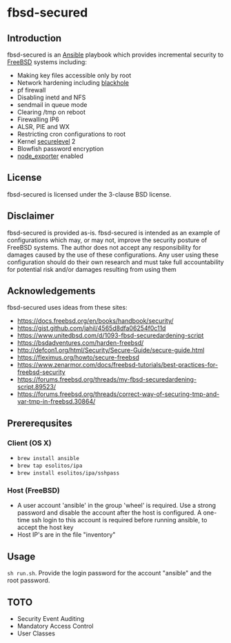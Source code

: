 
# fbsd-secured

## Introduction

fbsd-secured is an [Ansible](https://www.ansible.com/) playbook which provides incremental security to [FreeBSD](https://www.freebsd.org/) systems including:

* Making key files accessible only by root
* Network hardening including [blackhole](https://man.freebsd.org/cgi/man.cgi?query=blackhole)
* pf firewall
* Disabling inetd and NFS
* sendmail in queue mode
* Clearing /tmp on reboot
* Firewalling IP6
* ALSR, PIE and WX
* Restricting cron configurations to root
* Kernel [securelevel](https://man.freebsd.org/cgi/man.cgi?query=securelevel&apropos=0&sektion=0&manpath=FreeBSD+13.2-RELEASE&arch=default&format=html) 2
* Blowfish password encryption
* [node_exporter](https://github.com/prometheus/node_exporter) enabled

## License

fbsd-secured is licensed under the 3-clause BSD license.

## Disclaimer

fbsd-secured is provided as-is. fbsd-secured is intended as an example of configurations which may, or may not, improve the security posture of FreeBSD systems. The author does not accept any responsibility for damages caused by the use of these configurations. Any user using these configuration should do their own research and must take full accountability for potential risk and/or damages resulting from using them

## Acknowledgements

fbsd-secured uses ideas from these sites:

* https://docs.freebsd.org/en/books/handbook/security/
* https://gist.github.com/jahil/4565d8dfa06254f0c11d
* https://www.unitedbsd.com/d/1093-fbsd-securedardening-script
* https://bsdadventures.com/harden-freebsd/
* http://defcon1.org/html/Security/Secure-Guide/secure-guide.html
* https://fleximus.org/howto/secure-freebsd
* https://www.zenarmor.com/docs/freebsd-tutorials/best-practices-for-freebsd-security
* https://forums.freebsd.org/threads/my-fbsd-securedardening-script.89523/
* https://forums.freebsd.org/threads/correct-way-of-securing-tmp-and-var-tmp-in-freebsd.30864/
   
## Prererequsites

### Client (OS X)

* `brew install ansible`
* `brew tap esolitos/ipa`
* `brew install esolitos/ipa/sshpass`

### Host (FreeBSD)

* A user account 'ansible' in the group 'wheel' is required.  Use a strong password and disable the account after the host is configured.  A one-time ssh login to this account is required before running ansible, to accept the host key
* Host IP's are in the file "inventory"

## Usage

`sh run.sh`.  Provide the login password for the account "ansible" and the root password.

## TOTO

* Security Event Auditing
* Mandatory Access Control
* User Classes
